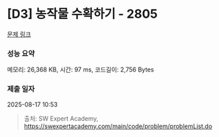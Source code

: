 # [D3] 농작물 수확하기 - 2805 

[문제 링크](https://swexpertacademy.com/main/code/problem/problemDetail.do?contestProbId=AV7GLXqKAWYDFAXB) 

### 성능 요약

메모리: 26,368 KB, 시간: 97 ms, 코드길이: 2,756 Bytes

### 제출 일자

2025-08-17 10:53



> 출처: SW Expert Academy, https://swexpertacademy.com/main/code/problem/problemList.do